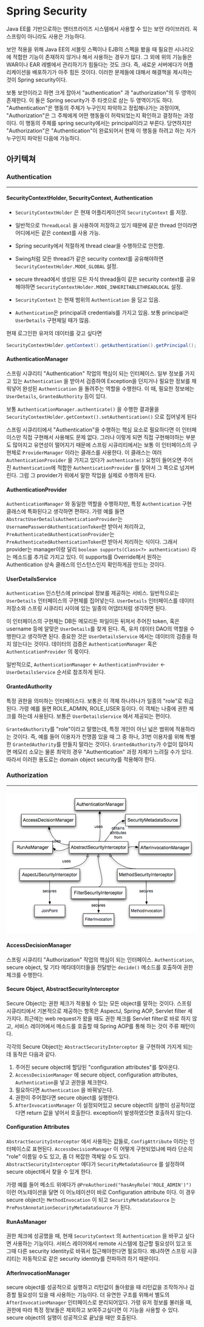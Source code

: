 # Spring Security

Java EE를 기반으로하는 엔터프라이즈 시스템에서 사용할 수 있는 보안 라이브러리. 꼭 스프링이 아니라도 사용은 가능하다.

보안 적용을 위해 Java EE의 서블릿 스펙이나 EJB의 스펙을 봤을 때 필요한 시나리오에 적합한 기능이 존재하지 않거나 해서 사용하는 경우가 많다. 그 외에 위의 기능들은 WAR이나 EAR 레벨에서 관리하기가 힘들다는 것도 크다. 즉, 새로운 서버에다가 어플리케이션을 배포하기가 아주 힘든 것이다. 이러한 문제들에 대해서 해결책을 제시하는 것이 Spring security이다.

보통 보안이라고 하면 크게 잡아서 "authentication" 과 "authorization"의 두 영역이 존재한다. 이 둘은 Spring security가 주 타겟으로 삼는 두 영역이기도 하다. "Authentication"은 행동의 주체가 누구인지 파악하고 정립해나가는 과정이며, "Authorization"은 그 주체에게 어떤 행동들이 허락되었는지 확인하고 결정하는 과정이다. 이 행동의 주체를 spring security에서는 principal이라고 부른다. 당연하지만 "Authorization"은 "Authentication"이 완료되어서 현재 이 행동을 하려고 하는 자가 누구인지 파악된 다음에 가능하다.



## 아키텍쳐

### Authentication

---

#### SecurityContextHolder, SecurityContext, Authentication

* `SecurityContextHolder` 은 현재 어플리케이션의 `SecurityContext` 를 저장.

* 일반적으로 `ThreadLocal` 을 사용하여 저장하고 있기 때문에 같은 thread 안이라면 어디에서든 같은 context를 사용 가능.

* Spring security에서 적절하게 thread clear을 수행하므로 안전함.

* Swing처럼 모든 thread가 같은 security context를 공유해야하면 `SecurityContextHolder.MODE_GLOBAL` 설정.

* secure thread에서 생성된 모든 자식 thread들이 같은 security context를 공유해야하면 `SecurityContextHolder.MODE_INHERITABLETHREADLOCAL` 설정.

* `SecurityContext` 는 현재 범위의 `Authentication` 을 담고 있음.

* `Authentication`은 principal과 credentials를 가지고 있음. 보통 principal은 `UserDetails` 구현체일 때가 많음.

현재 로그인한 유저의 데이터를 갖고 싶다면

```java
SecurityContextHolder.getContext().getAuthentication().getPrincipal();
```

#### AuthenticationManager

스프링 시큐리티 "Authentication" 작업의 핵심이 되는 인터페이스. 일부 정보를 가지고 있는 `Authentication` 을 받아서 검증하여 Exception을 던지거나 필요한 정보를 채워넣어 완성된 `Authentication` 을 돌려주는 역할을 수행한다. 이 때, 필요한 정보에는 `UserDetails`, `GrantedAuthority` 등이 있다.

보통 `AuthenticationManager.authenticate()` 을 수행한 결과물을 `SecurityContextHolder.getContext().setAuthentication()` 으로 집어넣게 된다

스프링 시큐리티에서 "Authentication"을 수행하는 핵심 요소로 필요하다면 이 인터페이스만 직접 구현해서 사용해도 문제 없다. 그러나 이렇게 되면 직접 구현해야하는 부분도 많아지고 유연성이 떨어지기 때문에 스프링 시큐리티에서는 보통 이 인터페이스의 구현체로 `ProviderManager` 이라는 클래스를 사용한다. 이 클래스는 여러 `AuthenticationProvider` 을 가지고 있다가 `authenticate()`  요청이 들어오면 주어진 `Authentication`에 적합한 `AuthenticationProvider` 를 찾아서 그 쪽으로 넘겨버린다. 그럼 그 provider가 위에서 말한 작업을 실제로 수행하게 된다.

#### AuthenticationProvider

`AuthenticationManager` 와 동일한 역할을 수행하지만, 특정 `Authentication` 구현 클래스에 특화된다고 생각하면 편하다. 가령 예를 들면 `AbstractUserDetailsAuthenticationProvider`는 `UsernamePasswordAuthenticationToken`만 받아서 처리하고, `PreAuthenticatedAuthenticationProvider`는 `PreAuthenticatedAuthenticationToken`만 받아서 처리하는 식이다. 그래서 provider는 manager이랑 달리 `boolean supports(Class<?> authentication)` 라는 메소드를 추가로 가지고 있다. 이 supports를 Override해서 원하는 Authentication 상속 클래스의 인스턴스인지 확인하게끔 만드는 것이다.

#### UserDetailsService

`Authentication`  인스턴스에 principal 정보를 제공하는 서비스. 일반적으로는 `UserDetails` 인터페이스의 구현체를 집어넣는다. `UserDetails` 인터페이스를 데이터 저장소와 스프링 시큐리티 사이에 있는 일종의 어댑터처럼 생각하면 된다.

이 인터페이스의 구현체는 DB든 메모리든 파일이든 뒤져서 주어진 token, 혹은 username 등에 알맞은 `UserDetails`를 찾게 된다. 즉, 유저 데이터 DAO의 역할을 수행한다고 생각하면 된다. 중요한 것은 `UserDetailsService` 에서는 데이터의 검증을 하지 않는다는 것이다. 데이터의 검증은 `AuthenticationManager` 혹은 `AuthenticationProvider`  의 몫이다.

일반적으로, `AuthenticationManager` &lt;- `AuthenticationProvider` &lt;- `UserDetailsService` 순서로 참조하게 된다.

#### GrantedAuthority

특정 권한을 의미하는 인터페이스다. 보통은 이 객체 하나하나가 일종의 "role"로 취급된다. 가령 예를 들면 ROLE\_ADMIN, ROLE\_USER 등이다. 이 객체는 나중에 권한 체크를 하는데 사용된다. 보통은 `UserDetailsService` 에서 제공되는 편이다.

`GrantedAuthority`를 "role"이라고 말했는데, 특정 개인이 아닌 넓은 범위에 적용하라는 것이다. 즉, 예를 들어 이용자가 천명쯤 있을 때 그 중 하나, 31번 이용자를 위해 특별한 `GrantedAuthority`를 만들지 말라는 것이다. `GrantedAuthority`가 수없이 많아지면 메모리 소모는 물론 최악의 경우 "Authentication" 과정 자체가 느려질 수가 있다. 따라서 이러한 용도로는 domain object security를 적용해야 한다.



### Authorization

---

#### ![](/assets/import.png)

#### AccessDecisionManager

스프링 시큐리티 "Authorization" 작업의 핵심이 되는 인터페이스. `Authentication`, secure object, 및 기타 메타데이터들을 전달받는 `decide()` 메소드를 호출하여 권한 체크를 수행한다.

#### Secure Object, AbstractSecurityInterceptor

Secure Object는 권한 체크가 적용될 수 있는 모든 object를 말하는 것이다. 스프링 시큐리티에서 기본적으로 제공하는 항목은 AspectJ, Spring AOP, Servlet filter 세 가지다. 최근에는 web request가 왔을 때도 권한 체크를 Servlet filter로 바로 하지 않고, 서비스 레이어에서 메소드를 호출할 때 Spring AOP를 통해 하는 것이 주류 패턴이다.

각각의 Secure Object는 `AbstractSecurityInterceptor` 을 구현하여 가지게 되는데 동작은 다음과 같다.

1. 주어진 secure object에 할당된 "configuration attributes"를 찾아온다.
2. `AccessDecisionManager` 에 secure object, configuration attributes, `Authentication`을 넣고 권한을 체크한다.
3. 필요하다면 `Authentication` 을 바꿔넣는다.
4. 권한이 주어졌다면 secure object를 실행한다.
5. `AfterInvocationManager` 이 설정되어있고 secure object의 실행이 성공적이었다면 return 값을 넣어서 호출한다. exception이 발생하였으면 호출하지 않는다.

#### Configuration Attributes

`AbstractSecurityInterceptor` 에서 사용하는 값들로, `ConfigAttribute` 이라는 인터페이스로 표현된다. `AccessDecisionManager` 이 어떻게 구현되었냐에 따라 단순히 "role" 이름일 수도 있고, 좀 더 복잡한 객체일 수도 있다. `AbstractSecurityInterceptor` 에다가 `SecurityMetadataSource` 를 설정하여 secure object에서 찾을 수 있게 한다. 

가령 예를 들어 메소드 위에다가 `@PreAuthorized("hasAnyRole('ROLE_ADMIN')")` 이런 어노테이션을 달면 이 어노테이션이 바로 Configuration attribute 이다. 이 경우 secure object는 `MethodInvocation` 이 되고 `SecurityMetadataSource` 는 `PrePostAnnotationSecurityMetadataSource` 가 된다.

#### RunAsManager

권한 체크에 성공했을 때, 현재 `SecurityContext` 의 `Authentication` 을 바꾸고 싶다면 사용하는 기능이다. 서비스 레이어에서 remote 시스템에 접근할 필요성이 있고 또 그때 다른 security identity로 바꿔서 접근해야한다면 필요하다. 왜냐하면 스프링 시큐리티는 자동적으로 같은 security identity를 전파하려 하기 때문이다.

#### AfterInvocationManager

secure object를 성공적으로 실행하고 리턴값이 돌아왔을 때 리턴값을 조작하거나 검증할 필요성이 있을 때 사용하는 기능이다. 더 유연한 구조를 위해서 별도의 `AfterInvocationManager` 인터페이스로 분리되어있다. 가령 유저 정보를 불러올 때, 권한에 따라 특정 정보들은 제외하고 보여주고싶다면 이 기능을 사용할 수 있다. secure object의 실행이 성공적으로 끝났을 때만 호출된다.



